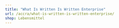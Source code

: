 ```yaml
---
title: "What Is Written Is Written Enterprise"
url: /accra/what-is-written-is-written-enterprise/
shop: Lebensmittel
---
```

